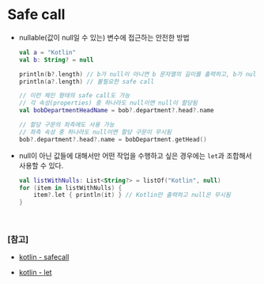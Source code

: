 # Safe call

- nullable(값이 null일 수 있는) 변수에 접근하는 안전한 방법

  ```kotlin
  val a = "Kotlin"
  val b: String? = null

  println(b?.length) // b가 null이 아니면 b 문자열의 길이를 출력하고, b가 null이면 null을 출력
  println(a?.length) // 불필요한 safe call

  // 이런 체인 형태의 safe call도 가능
  // 각 속성(properties) 중 하나라도 null이면 null이 할당됨
  val bobDepartmentHeadName = bob?.department?.head?.name

  // 할당 구문의 좌측에도 사용 가능
  // 좌측 속성 중 하나라도 null이면 할당 구문이 무시됨
  bob?.department?.head?.name = bobDepartment.getHead()
  ```

- null이 아닌 값들에 대해서만 어떤 작업을 수행하고 싶은 경우에는 `let`과 조합해서 사용할 수 있다.

  ```kotlin
  val listWithNulls: List<String?> = listOf("Kotlin", null)
  for (item in listWithNulls) {
      item?.let { println(it) } // Kotlin만 출력하고 null은 무시됨
  }
  ```

<br>

### [참고]

- [kotlin - safecall](https://kotlinlang.org/docs/null-safety.html#safe-calls)

- [kotlin - let](https://kotlinlang.org/docs/scope-functions.html#let)
